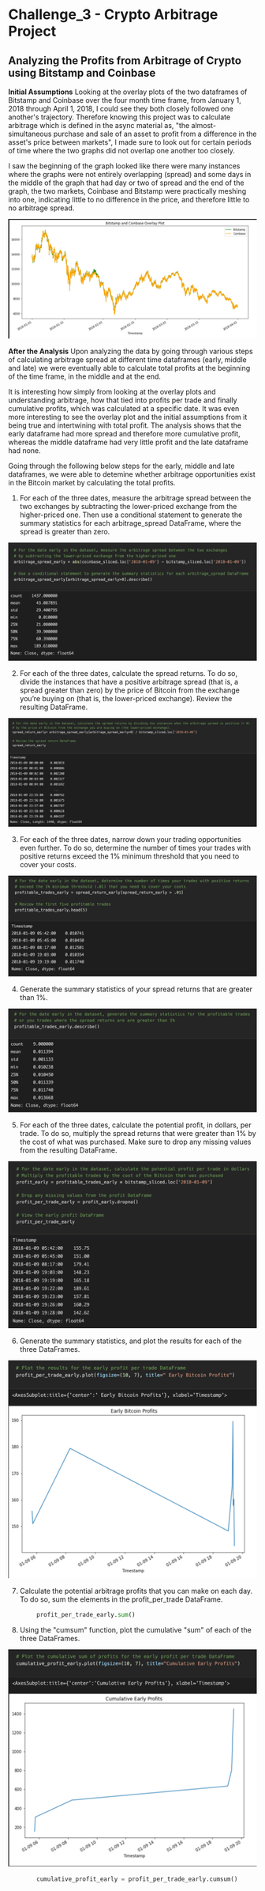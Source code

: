 # **Challenge_3 - Crypto Arbitrage Project**

## **Analyzing the Profits from Arbitrage of Crypto using Bitstamp and Coinbase**

**Initial Assumptions**
Looking at the overlay plots of the two dataframes of Bitstamp and Coinbase over the four month time frame, from January 1, 2018 through April 1, 2018, I could see they both closely followed one another's trajectory. Therefore knowing this project was to calculate arbitrage which is defined in the async material as, "the almost-simultaneous purchase and sale of an asset to profit from a difference in the asset's price between markets", I made sure to look out for certain periods of time where the two graphs did not overlap one another too closely. 

I saw the beginning of the graph looked like there were many instances where the graphs were not entirely overlapping (spread) and some days in the middle of the graph that had day or two of spread and the end of the graph, the two markets, Coinbase and Bitstamp were practically meshing into one, indicating little to no difference in the price, and therefore little to no arbitrage spread. 

![<Bitstamp and Coinbase Overlay Plot>](./Screenshots/Bitstamp_Coinbase_Overlay_Plot.png)

**After the Analysis**
Upon analyzing the data by going through various steps of calculating arbitrage spread at different time dataframes (early, middle and late) we were eventually able to calculate total profits at the beginning of the time frame, in the middle and at the end. 

It is interesting how simply from looking at the overlay plots and understanding arbitrage, how that tied into profits per trade and finally cumulative profits, which was calculated at a specific date. It was even more interesting to see the overlay plot and the initial assumptions from it being true and intertwining with total profit. The analysis shows that the early dataframe had more spread and therefore more cumulative profit, whereas the middle dataframe had very little profit and the late dataframe had none. 

Going through the following below steps for the early, middle and late dataframes, we were able to detemine whether arbitrage opportunities exist in the Bitcoin market by calculating the total profits.

 1. For each of the three dates, measure the arbitrage spread between the two exchanges by subtracting the lower-priced exchange from the higher-priced one. Then use a conditional statement to generate the summary statistics for each arbitrage_spread DataFrame, where the spread is greater than zero.

![<Early Arbitrage Spread with Summary Statistics>](./Screenshots/arbitrage_spread_early.png)

2. For each of the three dates, calculate the spread returns. To do so, divide the instances that have a positive arbitrage spread (that is, a spread greater than zero) by the price of Bitcoin from the exchange you’re buying on (that is, the lower-priced exchange). Review the resulting DataFrame.

![<Early Spread Return with DataFrame>](./Screenshots/spread_return_early.png)

3. For each of the three dates, narrow down your trading opportunities even further. To do so, determine the number of times your trades with positive returns exceed the 1% minimum threshold that you need to cover your costs.

![<Early Profitable Trades>](./Screenshots/profitable_trades_early.png)

4. Generate the summary statistics of your spread returns that are greater than 1%. 

![<Summary Statistics Early Profitable Trades>](./Screenshots/summary_stats_profitable_trades_early.png)

5. For each of the three dates, calculate the potential profit, in dollars, per trade. To do so, multiply the spread returns that were greater than 1% by the cost of what was purchased. Make sure to drop any missing values from the resulting DataFrame.

![<Early Profit Per Trade>](./Screenshots/profit_per_trade_early.png)

6. Generate the summary statistics, and plot the results for each of the three DataFrames.

![<Early Profit Per Trade Graph>](./Screenshots/profit_per_trade_early_graph.png)

7. Calculate the potential arbitrage profits that you can make on each day. To do so, sum the elements in the profit_per_trade DataFrame.

```python
        profit_per_trade_early.sum()
```
8. Using the "cumsum" function, plot the cumulative "sum" of each of the three DataFrames. 

![<Early Cumulative Profits>](./Screenshots/cumulative_profit_early.png)

```python
        cumulative_profit_early = profit_per_trade_early.cumsum()

```

